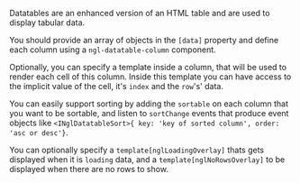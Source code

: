 Datatables are an enhanced version of an HTML table and are used to display tabular data.

You should provide an array of objects in the `[data]` property and define each column using a `ngl-datatable-column` component.

Optionally, you can specify a template inside a column, that will be used to render each cell of this column. Inside this template you can have access to the implicit value of the cell, it's `index` and the `row`'s' data.

You can easily support sorting by adding the `sortable` on each column that you want to be sortable, and listen to `sortChange` events that produce event objects like `<INglDatatableSort>{ key: 'key of sorted column', order: 'asc or desc'}`.

You can optionally specify a `template[nglLoadingOverlay]` thats gets displayed when it is `loading` data, and a `template[nglNoRowsOverlay]` to be displayed when there are no rows to show.
